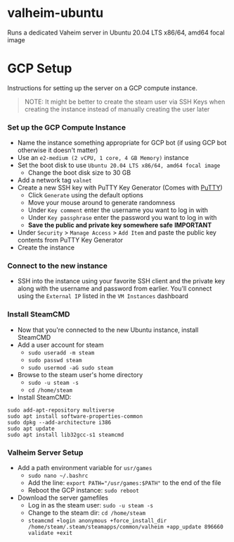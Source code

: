 # valheim-ubuntu
Runs a dedicated Vaheim server in Ubuntu 20.04 LTS x86/64, amd64 focal image

# GCP Setup

Instructions for setting up the server on a GCP compute instance.

> NOTE: It might be better to create the steam user via SSH Keys when creating the instance instead of manually creating the user later

### Set up the GCP Compute Instance
- Name the instance something appropriate for GCP bot (if using GCP bot otherwise it doesn't matter)
- Use an `e2-medium (2 vCPU, 1 core, 4 GB Memory)` instance
- Set the boot disk to use `Ubuntu 20.04 LTS x86/64, amd64 focal image`
  - Change the boot disk size to 30 GB
- Add a network tag `valnet`
- Create a new SSH key with PuTTY Key Generator (Comes with [PuTTY](https://ninite.com/putty/))
  - Click `Generate` using the default options
  - Move your mouse around to generate randomness
  - Under `Key comment` enter the username you want to log in with
  - Under `Key passphrase` enter the password you want to log in with
  - **Save the public and private key somewhere safe** **IMPORTANT**
- Under `Security` > `Manage Access` > `Add Item` and paste the public key contents from PuTTY Key Generator
- Create the instance

### Connect to the new instance
- SSH into the instance using your favorite SSH client and the private key along with the username and password from earlier. You'll connect using the `External IP` listed in the `VM Instances` dashboard

### Install SteamCMD
- Now that you're connected to the new Ubuntu instance, install SteamCMD
- Add a user account for steam
  - `sudo useradd -m steam`
  - `sudo passwd steam`
  - `sudo usermod -aG sudo steam`
- Browse to the steam user's home directory
  - `sudo -u steam -s`
  - `cd /home/steam`
- Install SteamCMD:
```
sudo add-apt-repository multiverse
sudo apt install software-properties-common
sudo dpkg --add-architecture i386
sudo apt update
sudo apt install lib32gcc-s1 steamcmd
```

### Valheim Server Setup
- Add a path environment variable for `usr/games`
  - `sudo nano ~/.bashrc`
  - Add the line: `export PATH="/usr/games:$PATH"` to the end of the file
  - Reboot the GCP instance: `sudo reboot`
- Download the server gamefiles
  - Log in as the steam user: `sudo -u steam -s`
  - Change to the steam dir: `cd /home/steam`
  - `steamcmd +login anonymous +force_install_dir /home/steam/.steam/steamapps/common/valheim +app_update 896660 validate +exit`

